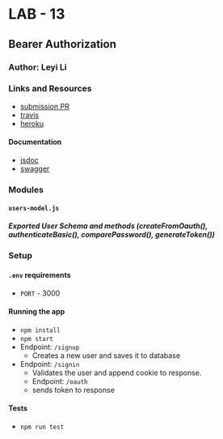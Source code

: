 # LAB - 13

## Bearer Authorization

### Author: Leyi Li


### Links and Resources
* [submission PR](https://github.com/401-advanced-javascript-leyla/lab-13/pulls)
* [travis](https://travis-ci.com/401-advanced-javascript-leyla/lab-13)
* [heroku](https://lab-13-leyla.herokuapp.com/)

#### Documentation
* [jsdoc](http://localhost:3000/docs/) 
* [swagger](http://localhost:3333/api-docs)

### Modules
#### `users-model.js`
##### Exported User Schema and methods (createFromOauth(), authenticateBasic(), comparePassword(), generateToken())

### Setup
#### `.env` requirements
* `PORT` - 3000

#### Running the app
* `npm install`
* `npm start`
* Endpoint: `/signup`
  * Creates a new user and saves it to database
* Endpoint: `/signin`
  * Validates the user and append cookie to response.
  * Endpoint: `/oauth`
  * sends token to response
  
#### Tests
* `npm run test`


